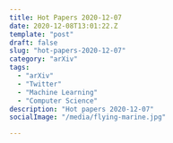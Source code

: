 ```yaml
---
title: Hot Papers 2020-12-07
date: 2020-12-08T13:01:22.Z
template: "post"
draft: false
slug: "hot-papers-2020-12-07"
category: "arXiv"
tags:
  - "arXiv"
  - "Twitter"
  - "Machine Learning"
  - "Computer Science"
description: "Hot papers 2020-12-07"
socialImage: "/media/flying-marine.jpg"

---
```

